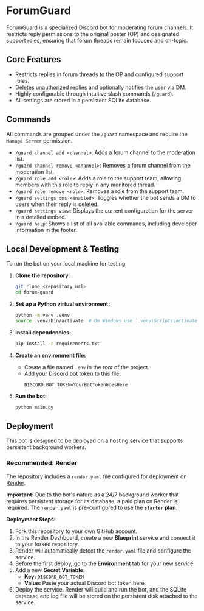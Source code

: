 # ForumGuard

ForumGuard is a specialized Discord bot for moderating forum channels. It restricts reply permissions to the original poster (OP) and designated support roles, ensuring that forum threads remain focused and on-topic.

## Core Features

- Restricts replies in forum threads to the OP and configured support roles.
- Deletes unauthorized replies and optionally notifies the user via DM.
- Highly configurable through intuitive slash commands (`/guard`).
- All settings are stored in a persistent SQLite database.

## Commands

All commands are grouped under the `/guard` namespace and require the `Manage Server` permission.

- `/guard channel add <channel>`: Adds a forum channel to the moderation list.
- `/guard channel remove <channel>`: Removes a forum channel from the moderation list.
- `/guard role add <role>`: Adds a role to the support team, allowing members with this role to reply in any monitored thread.
- `/guard role remove <role>`: Removes a role from the support team.
- `/guard settings dms <enabled>`: Toggles whether the bot sends a DM to users when their reply is deleted.
- `/guard settings view`: Displays the current configuration for the server in a detailed embed.
- `/guard help`: Shows a list of all available commands, including developer information in the footer.

## Local Development & Testing

To run the bot on your local machine for testing:

1.  **Clone the repository:**
    ```bash
    git clone <repository_url>
    cd forum-guard
    ```

2.  **Set up a Python virtual environment:**
    ```bash
    python -m venv .venv
    source .venv/bin/activate  # On Windows use `.venv\Scripts\activate`
    ```

3.  **Install dependencies:**
    ```bash
    pip install -r requirements.txt
    ```

4.  **Create an environment file:**
    - Create a file named `.env` in the root of the project.
    - Add your Discord bot token to this file:
      ```
      DISCORD_BOT_TOKEN=YourBotTokenGoesHere
      ```

5.  **Run the bot:**
    ```bash
    python main.py
    ```

## Deployment

This bot is designed to be deployed on a hosting service that supports persistent background workers.

### Recommended: Render

The repository includes a `render.yaml` file configured for deployment on [Render](https://render.com/).

**Important:** Due to the bot's nature as a 24/7 background worker that requires persistent storage for its database, a paid plan on Render is required. The `render.yaml` is pre-configured to use the **`starter` plan**.

**Deployment Steps:**

1.  Fork this repository to your own GitHub account.
2.  In the Render Dashboard, create a new **Blueprint** service and connect it to your forked repository.
3.  Render will automatically detect the `render.yaml` file and configure the service.
4.  Before the first deploy, go to the **Environment** tab for your new service.
5.  Add a new **Secret Variable**:
    - **Key:** `DISCORD_BOT_TOKEN`
    - **Value:** Paste your actual Discord bot token here.
6.  Deploy the service. Render will build and run the bot, and the SQLite database and log file will be stored on the persistent disk attached to the service.